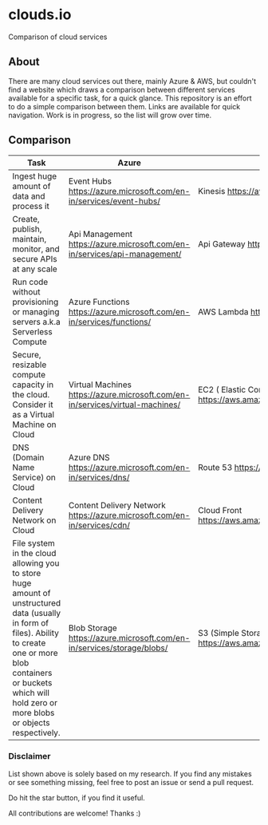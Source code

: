 # clouds.io

Comparison of cloud services

## About

There are many cloud services out there, mainly Azure & AWS, but couldn't find a website which draws a comparison between different services available for a specific task, for a quick glance. This repository is an effort to do a simple comparison between them. Links are available for quick navigation. Work is in progress, so the list will grow over time.

## Comparison

| Task                                                                                                                                                                                                                             | Azure                                                                           | AWS                                                            |
|----------------------------------------------------------------------------------------------------------------------------------------------------------------------------------------------------------------------------------|---------------------------------------------------------------------------------|----------------------------------------------------------------|
| Ingest huge amount of data and process it                                                                                                                                                                                        | Event Hubs https://azure.microsoft.com/en-in/services/event-hubs/               | Kinesis  https://aws.amazon.com/kinesis/streams/               |
| Create, publish, maintain, monitor, and secure APIs at any scale                                                                                                                                                                 | Api Management   https://azure.microsoft.com/en-in/services/api-management/     | Api Gateway   https://aws.amazon.com/api-gateway/              |
| Run code without provisioning or managing servers a.k.a Serverless Compute                                                                                                                                                       | Azure Functions  https://azure.microsoft.com/en-in/services/functions/          | AWS Lambda   https://aws.amazon.com/lambda/                    |
| Secure, resizable compute capacity in the cloud. Consider it as a Virtual Machine on Cloud                                                                                                                                       | Virtual Machines   https://azure.microsoft.com/en-in/services/virtual-machines/ | EC2 ( Elastic Compute Cloud)   https://aws.amazon.com/ec2/     |
| DNS (Domain Name Service) on Cloud                                                                                                                                                                                               | Azure DNS  https://azure.microsoft.com/en-in/services/dns/                      | Route 53   https://aws.amazon.com/route53/                     |
| Content Delivery Network on Cloud                                                                                                                                                                                                | Content Delivery Network   https://azure.microsoft.com/en-in/services/cdn/      | Cloud Front   https://aws.amazon.com/documentation/cloudfront/ |
| File system in the cloud allowing you to store huge amount of unstructured data (usually in form of files). Ability to create one or more blob containers or buckets which will hold zero or more blobs or objects respectively. | Blob Storage   https://azure.microsoft.com/en-in/services/storage/blobs/        | S3 (Simple Storage Service)   https://aws.amazon.com/s3/       |


### Disclaimer
List shown above is solely based on my research. If you find any mistakes or see something missing, feel free to post an issue or send a pull request. 

Do hit the star button, if you find it useful.

All contributions are welcome! Thanks :)
